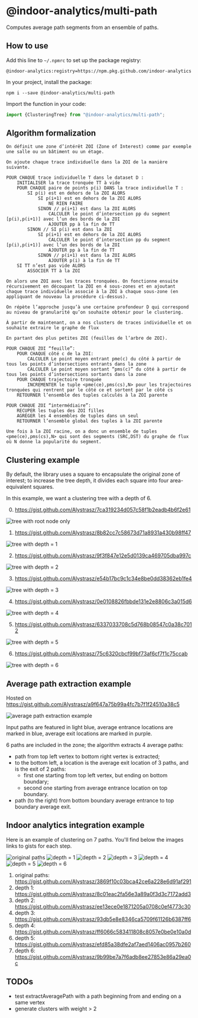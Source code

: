 # @indoor-analytics/multi-path

Computes average path segments from an ensemble of paths.

## How to use

Add this line to `~/.npmrc` to set up the package registry:
```shell
@indoor-analytics:registry=https://npm.pkg.github.com/indoor-analytics
```

In your project, install the package:
```shell
npm i --save @indoor-analytics/multi-path
```

Import the function in your code:
```javascript
import {ClusteringTree} from "@indoor-analytics/multi-path";
```


## Algorithm formalization

```text
On définit une zone d’intérêt ZOI (Zone of Interest) comme par exemple une salle ou un bâtiment ou un étage.

On ajoute chaque trace individuelle dans la ZOI de la manière suivante.

POUR CHAQUE trace individuelle T dans le dataset D :
    INITIALISER la trace tronquée TT à vide
    POUR CHAQUE paire de points p(i) DANS la trace individuelle T :
        SI p(i) est en dehors de la ZOI ALORS
            SI p(i+1) est en dehors de la ZOI ALORS
                NE RIEN FAIRE
            SINON // p(i+1) est dans la ZOI ALORS
                CALCULER le point d’intersection pp du segment [p(i),p(i+1)] avec l’un des bords de la ZOI
                AJOUTER pp à la fin de TT
        SINON // SI p(i) est dans la ZOI
            SI p(i+1) est en dehors de la ZOI ALORS
                CALCULER le point d’intersection pp du segment [p(i),p(i+1)] avec l’un des bords de la ZOI
                AJOUTER pp à la fin de TT
            SINON // p(i+1) est dans la ZOI ALORS
                AJOUTER p(i) à la fin de TT
    SI TT n’est pas vide ALORS
        ASSOCIER TT à la ZOI

On alors une ZOI avec les traces tronquées. On fonctionne ensuite récursivement en découpant la ZOI en 4 sous-zones et en ajoutant chaque trace individuelle associé à la ZOI à chaque sous-zone (en appliquant de nouveau la procédure ci-dessus).

On répète l’approche jusqu’à une certaine profondeur D qui correspond au niveau de granularité qu’on souhaite obtenir pour le clustering.

À partir de maintenant, on a nos clusters de traces individuelle et on souhaite extraire le graphe de flux

En partant des plus petites ZOI (feuilles de l’arbre de ZOI).

POUR CHAQUE ZOI “feuille”:
    POUR CHAQUE côté c de la ZOI:
        CALCULER Le point moyen entrant pme(c) du côté à partir de tous les points d’intersections entrants dans la zone
        CALCULER Le point moyen sortant “pms(c)” du côté à partir de tous les points d’intersections sortants dans la zone
    POUR CHAQUE trajectoire tronquée
        INCREMENTER le tuple <pme(ce),pms(cs),N> pour les trajectoires tronquées qui rentrent par le côté ce et sortent par le côté cs
    RETOURNER l’ensemble des tuples calculés à la ZOI parente

POUR CHAQUE ZOI “intermédiaire”:
    RECUPER les tuples des ZOI filles
    AGRÉGER les 4 ensembles de tuples dans un seul
    RETOURNER l’ensemble global des tuples à la ZOI parente

Une fois à la ZOI racine, on a donc un ensemble de tuples  <pme(ce),pms(cs),N> qui sont des segments (SRC,DST) du graphe de flux où N donne la popularité du segment.
```

## Clustering example

By default, the library uses a square to encapsulate the original zone of interest; to increase the tree depth, it divides
each square into four area-equivalent squares.

In this example, we want a clustering tree with a depth of 6.

0) https://gist.github.com/Alystrasz/7ca319234d057c58f1b2eadb4b6f2e61

![tree with root node only](docs/img/clustering/depth0.png)

1) https://gist.github.com/Alystrasz/8b82cc7c58673d71a8931a430b98ff47

![tree with depth = 1](docs/img/clustering/depth1.png)

2) https://gist.github.com/Alystrasz/9f3f847e12e5d0139ca469705dba997c

![tree with depth = 2](docs/img/clustering/depth2.png)

3) https://gist.github.com/Alystrasz/e54b17bc9c1c34e8be0dd38362eb1fe4

![tree with depth = 3](docs/img/clustering/depth3.png)

4) https://gist.github.com/Alystrasz/0e0108826fbbde131e2e8806c3a015d6

![tree with depth = 4](docs/img/clustering/depth4.png)

5) https://gist.github.com/Alystrasz/6337033708c5d768b08547c0a38c7012

![tree with depth = 5](docs/img/clustering/depth5.png)

6) https://gist.github.com/Alystrasz/75c6320cbcf99bf73af6cf7f1c75ccab

![tree with depth = 6](docs/img/clustering/depth6.png)


## Average path extraction example

Hosted on https://gist.github.com/Alystrasz/a9f647a75b99a4fc7b7f1f24510a38c5

![average path extraction example](docs/img/average_path_extraction_example.png)

Input paths are featured in light blue, average entrance locations are marked in blue,
average exit locations are marked in purple.

6 paths are included in the zone; the algorithm extracts 4 average paths:
* path from top left vertex to bottom right vertex is extracted;
* to the bottom left, a location is the average exit location of 3 paths, and is the exit of 2 paths:
    * first one starting from top left vertex, but ending on bottom boundary;
    * second one starting from average entrance location on top boundary.
* path (to the right) from bottom boundary average entrance to top boundary average exit.

## Indoor analytics integration example

Here is an example of clustering on 7 paths.
You'll find below the images links to gists for each step.

![original paths](docs/img/integration/originalpaths.png)
![depth = 1](docs/img/integration/depth1.png)
![depth = 2](docs/img/integration/depth2.png)
![depth = 3](docs/img/integration/depth3.png)
![depth = 4](docs/img/integration/depth4.png)
![depth = 5](docs/img/integration/depth5.png)
![depth = 6](docs/img/integration/depth6.png)

1. original paths: https://gist.github.com/Alystrasz/3869f10c03bca42ce6a228e6d91af291
2. depth 1: https://gist.github.com/Alystrasz/8c01eac2fa56e3a89a0f3d3c7172add3
3. depth 2: https://gist.github.com/Alystrasz/ee13ece0e1871205a0708c0ef4773c30
4. depth 3: https://gist.github.com/Alystrasz/93db5e8e8346ca5709f61126b6387ff6
5. depth 4: https://gist.github.com/Alystrasz/ff6066c583411808c8057e0be0e10a0d
6. depth 5: https://gist.github.com/Alystrasz/efd85a38dfe2af7aed1406ac0957b260
7. depth 6: https://gist.github.com/Alystrasz/9b99be7a7f6adb8ee27853e86a29ea0c

## TODOs

* test extractAveragePath with a path beginning from and ending on a same vertex
* generate clusters with weight > 2
